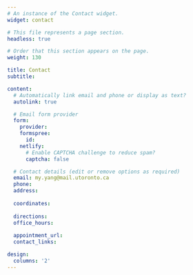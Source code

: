 ```yaml
---
# An instance of the Contact widget.
widget: contact

# This file represents a page section.
headless: true

# Order that this section appears on the page.
weight: 130

title: Contact
subtitle:

content:
  # Automatically link email and phone or display as text?
  autolink: true

  # Email form provider
  form:
    provider: 
    formspree:
      id:
    netlify:
      # Enable CAPTCHA challenge to reduce spam?
      captcha: false

  # Contact details (edit or remove options as required)
  email: my.yang@mail.utoronto.ca
  phone: 
  address:
    
  coordinates:
    
  directions: 
  office_hours:
   
  appointment_url: 
  contact_links:

design:
  columns: '2'
---
```

